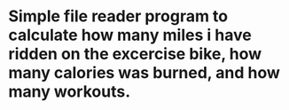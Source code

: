 # Simple file reader program to calculate how many miles i have ridden on the excercise bike, how many calories was burned, and how many workouts.